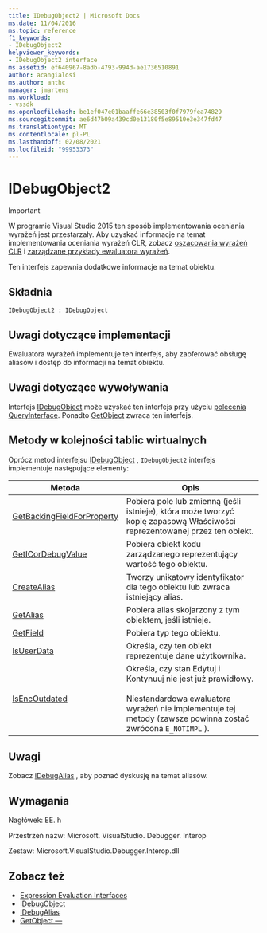 ```yaml
---
title: IDebugObject2 | Microsoft Docs
ms.date: 11/04/2016
ms.topic: reference
f1_keywords:
- IDebugObject2
helpviewer_keywords:
- IDebugObject2 interface
ms.assetid: ef640967-8adb-4793-994d-ae1736510891
author: acangialosi
ms.author: anthc
manager: jmartens
ms.workload:
- vssdk
ms.openlocfilehash: be1ef047e01baaffe66e38503f0f7979fea74829
ms.sourcegitcommit: ae6d47b09a439cd0e13180f5e89510e3e347fd47
ms.translationtype: MT
ms.contentlocale: pl-PL
ms.lasthandoff: 02/08/2021
ms.locfileid: "99953373"
---
```

# <a name="idebugobject2"></a>IDebugObject2
> [!IMPORTANT]
> W programie Visual Studio 2015 ten sposób implementowania oceniania wyrażeń jest przestarzały. Aby uzyskać informacje na temat implementowania oceniania wyrażeń CLR, zobacz [oszacowania wyrażeń CLR](https://github.com/Microsoft/ConcordExtensibilitySamples/wiki/CLR-Expression-Evaluators) i [zarządzane przykłady ewaluatora wyrażeń](https://github.com/Microsoft/ConcordExtensibilitySamples/wiki/Managed-Expression-Evaluator-Sample).

 Ten interfejs zapewnia dodatkowe informacje na temat obiektu.

## <a name="syntax"></a>Składnia

```
IDebugObject2 : IDebugObject
```

## <a name="notes-for-implementers"></a>Uwagi dotyczące implementacji
 Ewaluatora wyrażeń implementuje ten interfejs, aby zaoferować obsługę aliasów i dostęp do informacji na temat obiektu.

## <a name="notes-for-callers"></a>Uwagi dotyczące wywoływania
 Interfejs [IDebugObject](../../../extensibility/debugger/reference/idebugobject.md) może uzyskać ten interfejs przy użyciu [polecenia QueryInterface](/cpp/atl/queryinterface). Ponadto [GetObject](../../../extensibility/debugger/reference/idebugalias-getobject.md) zwraca ten interfejs.

## <a name="methods-in-vtable-order"></a>Metody w kolejności tablic wirtualnych
 Oprócz metod interfejsu [IDebugObject](../../../extensibility/debugger/reference/idebugobject.md) , `IDebugObject2` interfejs implementuje następujące elementy:

|Metoda|Opis|
|------------|-----------------|
|[GetBackingFieldForProperty](../../../extensibility/debugger/reference/idebugobject2-getbackingfieldforproperty.md)|Pobiera pole lub zmienną (jeśli istnieje), która może tworzyć kopię zapasową Właściwości reprezentowanej przez ten obiekt.|
|[GetICorDebugValue](../../../extensibility/debugger/reference/idebugobject2-geticordebugvalue.md)|Pobiera obiekt kodu zarządzanego reprezentujący wartość tego obiektu.|
|[CreateAlias](../../../extensibility/debugger/reference/idebugobject2-createalias.md)|Tworzy unikatowy identyfikator dla tego obiektu lub zwraca istniejący alias.|
|[GetAlias](../../../extensibility/debugger/reference/idebugobject2-getalias.md)|Pobiera alias skojarzony z tym obiektem, jeśli istnieje.|
|[GetField](../../../extensibility/debugger/reference/idebugobject2-getfield.md)|Pobiera typ tego obiektu.|
|[IsUserData](../../../extensibility/debugger/reference/idebugobject2-isuserdata.md)|Określa, czy ten obiekt reprezentuje dane użytkownika.|
|[IsEncOutdated](../../../extensibility/debugger/reference/idebugobject2-isencoutdated.md)|Określa, czy stan Edytuj i Kontynuuj nie jest już prawidłowy.<br /><br /> Niestandardowa ewaluatora wyrażeń nie implementuje tej metody (zawsze powinna zostać zwrócona `E_NOTIMPL` ).|

## <a name="remarks"></a>Uwagi
 Zobacz [IDebugAlias](../../../extensibility/debugger/reference/idebugalias.md) , aby poznać dyskusję na temat aliasów.

## <a name="requirements"></a>Wymagania
 Nagłówek: EE. h

 Przestrzeń nazw: Microsoft. VisualStudio. Debugger. Interop

 Zestaw: Microsoft.VisualStudio.Debugger.Interop.dll

## <a name="see-also"></a>Zobacz też
- [Expression Evaluation Interfaces](../../../extensibility/debugger/reference/expression-evaluation-interfaces.md)
- [IDebugObject](../../../extensibility/debugger/reference/idebugobject.md)
- [IDebugAlias](../../../extensibility/debugger/reference/idebugalias.md)
- [GetObject —](../../../extensibility/debugger/reference/idebugalias-getobject.md)
